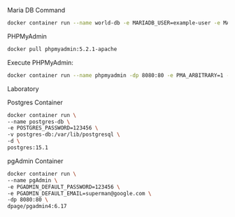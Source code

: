 Maria DB Command
```bash
docker container run --name world-db -e MARIADB_USER=example-user -e MARIADB_PASSWORD=user-password -e MARIADB_ROOT_PASSWORD=root-secret-password -e MARIADB_DATABASE=world-db --network world-app --volume world-db:/var/lib/mysql -dp 3307:3306 mariadb:jammy
```

PHPMyAdmin
```bash
docker pull phpmyadmin:5.2.1-apache
```

Execute PHPMyAdmin:
```bash
docker container run --name phpmyadmin -dp 8080:80 -e PMA_ARBITRARY=1 --network world-app phpmyadmin:5.2.1-apache
```

Laboratory

Postgres Container
```bash
docker container run \
--name postgres-db \
-e POSTGRES_PASSWORD=123456 \
-v postgres-db:/var/lib/postgresql \
-d \
postgres:15.1
```

pgAdmin Container
```bash
docker container run \
--name pgAdmin \
-e PGADMIN_DEFAULT_PASSWORD=123456 \
-e PGADMIN_DEFAULT_EMAIL=superman@google.com \
-dp 8080:80 \
dpage/pgadmin4:6.17
```